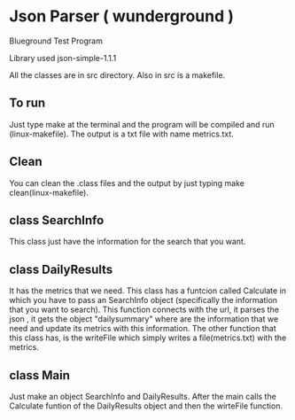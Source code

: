 # Json Parser ( wunderground )
Blueground Test Program

Library used json-simple-1.1.1

All the classes are in src directory.
Also in src is a makefile.

## To run
Just type make at the terminal and the program will be compiled and run (linux-makefile).
The output is a txt file with name metrics.txt.

## Clean
You can clean the .class files and the output by just typing make clean(linux-makefile).

## class SearchInfo
This class just have the information for the search that you want.

## class DailyResults
It has the metrics that we need. This class has a funtcion called Calculate in which
you have to pass an SearchInfo object (specifically the information that you want to search).
This function connects with the url, it parses the json , it gets the object "dailysummary" 
where are the information that we need and update its metrics with this information.
The other function that this class has, is the writeFile which simply writes a file(metrics.txt) 
with the metrics.

## class Main 
Just make an object SearchInfo and DailyResults. After the main calls the Calculate funtion 
of the DailyResults object and then the wirteFile function.

